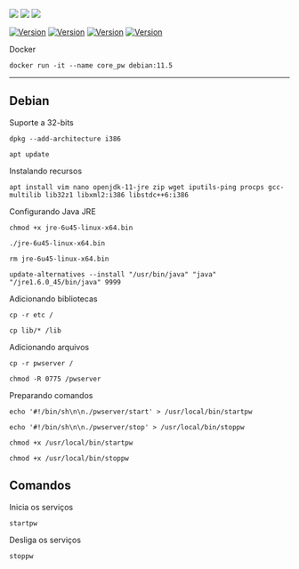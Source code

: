 <image src="https://img.shields.io/badge/Shell_Script-121011?style=for-the-badge&logo=gnu-bash&logoColor=white"/> <image src="https://img.shields.io/badge/Java-ED8B00?style=for-the-badge&logo=java&logoColor=white"/> <image src="https://img.shields.io/badge/Docker-2496ED?style=for-the-badge&logo=docker&logoColor=white"/>

[![Version](https://img.shields.io/badge/Version-v1.0-success)]()
[![Version](https://img.shields.io/badge/Java_JRE-6u45-blue)]()
[![Version](https://img.shields.io/badge/Java_JDK-11-blue)]()
[![Version](https://img.shields.io/badge/Debian-v11.5-blue)]()

Docker

```
docker run -it --name core_pw debian:11.5
```

---

## Debian

Suporte a 32-bits

```
dpkg --add-architecture i386
```
```
apt update
```

Instalando recursos

```
apt install vim nano openjdk-11-jre zip wget iputils-ping procps gcc-multilib lib32z1 libxml2:i386 libstdc++6:i386
```

Configurando Java JRE

```
chmod +x jre-6u45-linux-x64.bin
```
```
./jre-6u45-linux-x64.bin
```
```
rm jre-6u45-linux-x64.bin
```
```
update-alternatives --install "/usr/bin/java" "java" "/jre1.6.0_45/bin/java" 9999
```

Adicionando bibliotecas

```
cp -r etc /
```
```
cp lib/* /lib
```

Adicionando arquivos

```
cp -r pwserver /
```
```
chmod -R 0775 /pwserver
```

Preparando comandos

```
echo '#!/bin/sh\n\n./pwserver/start' > /usr/local/bin/startpw
```
```
echo '#!/bin/sh\n\n./pwserver/stop' > /usr/local/bin/stoppw
```
```
chmod +x /usr/local/bin/startpw
```
```
chmod +x /usr/local/bin/stoppw
```

## Comandos

Inicia os serviços
```
startpw
```

Desliga os serviços
```
stoppw
```
